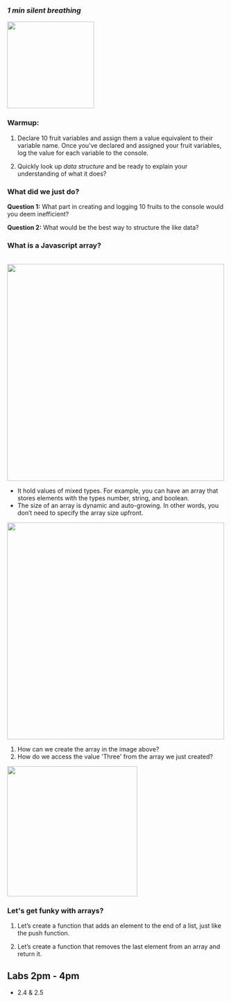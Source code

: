 ### _1 min silent breathing_ 

<image src="https://miro.medium.com/max/1000/1*rhP98CcG2J_SfygESrsu5g.png" width=200>

### Warmup: 

1. Declare 10 fruit variables and assign them a value equivalent to their variable name. Once you've declared and assigned your fruit variables, log the value for each variable to the console. 

2. Quickly look up _data structure_ and be ready to explain your understanding of what it does?


### What did we just do? 

<strong>Question 1:</strong> What part in creating and logging 10 fruits to the console would you deem inefficient? 

<strong>Question 2:</strong> What would be the best way to structure the like data? 



### What is a Javascript array?
<br>


<image src="https://miro.medium.com/max/1400/1*5QTOE8VTXUwevY7gEuXsQA.png" width=500>

* It hold values of mixed types. For example, you can have an array that stores elements with the types number, string, and boolean.
* The size of an array is dynamic and auto-growing. In other words, you don’t need to specify the array size upfront.



<image src="https://www.javascripttutorial.net/wp-content/uploads/2020/09/JavaScript-Array.png" width=500>


1. How can we create the array in the image above? 
2. How do we access the value 'Three' from the array we just created? 

<image src="https://overiq.com/media/uploads/array-notation-1504593141618.png" width=300>



### Let's get funky with arrays?

1. Let’s create a function that adds an element to the end of a list, just like the push function.

2. Let’s create a function that removes the last element from an array and return it.


## Labs 2pm - 4pm
* 2.4 & 2.5